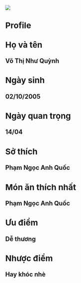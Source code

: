 
<html lang>
<head>
<title>Võ Thị Như Quỳnh</title>    
<style>
body{
font-size: 13px;
font-weight: 400;
line-height: 25px;
background-image:url("https://tse2.mm.bing.net/th?id=OIP.VXUO9sPsErwk2Eo9tcDr_AHaEK&pid=Api&P=0&h=220");    
}
</style>
</head>
<body>
<img src="https://scontent.xx.fbcdn.net/v/t1.15752-9/416101032_685791887076951_2192964969791800485_n.jpg?_nc_cat=104&ccb=1-7&_nc_sid=0024fc&_nc_eui2=AeH2r8XZbFbrMRGbVImY-rT360Pi-fwqpkbrQ-L5_CqmRqlMXKjop3BeWrq3dp4tzmb50Y0bR0ZPzG2ANSt3MoTn&_nc_ohc=7AEUrB_09fsQ7kNvgF16i9D&_nc_ad=z-m&_nc_cid=0&_nc_ht=scontent.xx&_nc_gid=AIdnX5Hea7wGSXl2TUzGhqK&oh=03_Q7cD1QGx5lM81ab4XFCnidF1VcspAyMMQkjFSfjHTrmM1tERIw&oe=6714DB5B" >
<h1><b>Profile</b></h1>
<h1>Họ và tên</h1>
<h2>Võ Thị Như Quỳnh</h2>
<h1>Ngày sinh</h1>
<h2>02/10/2005</h2>
<h1>Ngày quan trọng</h1>
<h2> 14/04</h2>
<h1>Sở thích</h1>
<h2> Phạm Ngọc Anh Quốc</h2>
<h1> Món ăn thích nhất</h1>
<h2> Phạm Ngọc Anh Quốc</h2>
<h1> Ưu điểm</h1>
<h2> Dễ thương</h2>
<h1> Nhược điểm</h1>
<h2> Hay khóc nhè</h2>
</body>
</html> 
